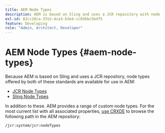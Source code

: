 ```yaml
---
title: AEM Node Types
description: AEM is based on Sling and uses a JCR repository with node types offered by both, but AEM also provides a range of its own node types.
exl-id: 82cc28ca-37e2-4ca3-b3e4-cc03bbc5bdf5
feature: Developing
role: "Admin, Architect, Developer"
---
```

# AEM Node Types {#aem-node-types}

Because AEM is based on Sling and uses a JCR repository, node types offered by both of these standards are available for use in AEM:

* [JCR Node Types](https://www.adobe.io/experience-manager/reference-materials/spec/jcr/2.0/3_Repository_Model.html#3.1.7-Node-Types)
* [Sling Node Types](https://cwiki.apache.org/confluence/display/SLING/Sling+Node+Types)

In addition to these. AEM provides a range of custom node types. For the most current list with all associated properties, [use CRXDE](/help/implementing/developing/tools/crxde.md) to browse the following path in the AEM repository:

`/jcr:system/jcr:nodeTypes`
